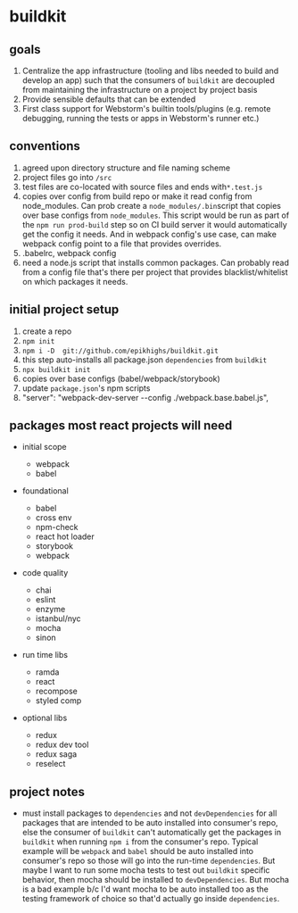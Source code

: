# buildkit

## goals
1. Centralize the app infrastructure (tooling and libs needed to build and develop an app) such that the consumers of `buildkit` are decoupled from maintaining the infrastructure on a project by project basis
1. Provide sensible defaults that can be extended
1. First class support for Webstorm's builtin tools/plugins (e.g. remote debugging, running the tests or apps in Webstorm's runner etc.)

## conventions
1. agreed upon directory structure and file naming scheme
  1. project files go into `/src`
  1. test files are co-located with source files and ends with`*.test.js`
1. copies over config from build repo or make it read config from node_modules.  Can prob create a `node_modules/.bin`script that copies over base configs from `node_modules`.  This script would be run as part of the `npm run prod-build` step so on CI build server it would automatically get the config it needs.  And in webpack config's use case, can make webpack config point to a file that provides overrides.
  1. .babelrc, webpack config
1. need a node.js script that installs common packages.  Can probably read from a config file that's there per project that provides blacklist/whitelist on which packages it needs.

## initial project setup
1. create a repo
1. `npm init`
1. `npm i -D  git://github.com/epikhighs/buildkit.git`
  1. this step auto-installs all package.json `dependencies` from `buildkit`
1. `npx buildkit init`
  1. copies over base configs (babel/webpack/storybook)
1. update `package.json`'s npm scripts
  1. "server": "webpack-dev-server --config ./webpack.base.babel.js",

## packages most react projects will need ##
- initial scope
  - webpack
  - babel

- foundational
  - babel
  - cross env
  - npm-check
  - react hot loader
  - storybook
  - webpack
- code quality
  - chai
  - eslint
  - enzyme
  - istanbul/nyc
  - mocha
  - sinon
- run time libs
  - ramda
  - react
  - recompose
  - styled comp
- optional libs
  - redux
  - redux dev tool
  - redux saga
  - reselect
  
  
## project notes
- must install packages to `dependencies` and not `devDependencies` for all packages that are intended to be auto installed into consumer's repo, else the consumer of `buildkit` can't automatically get the packages in `buildkit` when running `npm i` from the consumer's repo.  Typical example will be `webpack` and `babel` should be auto installed into consumer's repo so those will go into the run-time `dependencies`.  But maybe I want to run some mocha tests to test out `buildkit` specific behavior, then mocha should be installed to `devDependencies`. But mocha is a bad example b/c I'd want mocha to be auto installed too as the testing framework of choice so that'd actually go inside `dependencies`.